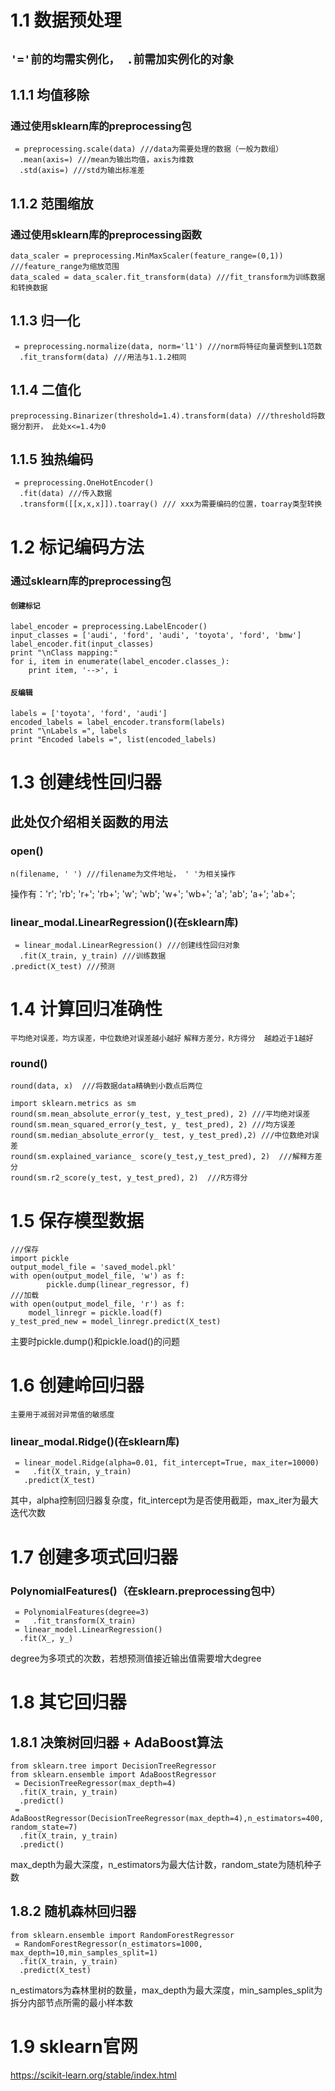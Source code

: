 # 1.1 数据预处理
## `'='前的均需实例化， .前需加实例化的对象`
## 1.1.1 均值移除
### 通过使用sklearn库的preprocessing包<br>
```
 = preprocessing.scale(data) ///data为需要处理的数据（一般为数组）
  .mean(axis=) ///mean为输出均值，axis为维数
  .std(axis=) ///std为输出标准差
```
## 1.1.2 范围缩放
### 通过使用sklearn库的preprocessing函数<br>
```
data_scaler = preprocessing.MinMaxScaler(feature_range=(0,1)) ///feature_range为缩放范围
data_scaled = data_scaler.fit_transform(data) ///fit_transform为训练数据和转换数据
```
## 1.1.3 归一化
```
 = preprocessing.normalize(data, norm='l1') ///norm将特征向量调整到L1范数
  .fit_transform(data) ///用法与1.1.2相同
```
## 1.1.4 二值化
```
preprocessing.Binarizer(threshold=1.4).transform(data) ///threshold将数据分割开， 此处x<=1.4为0
```
## 1.1.5 独热编码
```
 = preprocessing.OneHotEncoder() 
  .fit(data) ///传入数据 
  .transform([[x,x,x]]).toarray() /// xxx为需要编码的位置，toarray类型转换
```
# 1.2 标记编码方法
### 通过sklearn库的preprocessing包
#### `创建标记`
```
label_encoder = preprocessing.LabelEncoder() 
input_classes = ['audi', 'ford', 'audi', 'toyota', 'ford', 'bmw'] 
label_encoder.fit(input_classes) 
print "\nClass mapping:" 
for i, item in enumerate(label_encoder.classes_): 
    print item, '-->', i
```
#### `反编辑`
```
labels = ['toyota', 'ford', 'audi']
encoded_labels = label_encoder.transform(labels)
print "\nLabels =", labels
print "Encoded labels =", list(encoded_labels)
```
# 1.3 创建线性回归器
## 此处仅介绍相关函数的用法
### open()
```
n(filename, ' ') ///filename为文件地址， ' '为相关操作
```
操作有：'r'; 'rb'; 'r+'; 'rb+'; 'w'; 'wb'; 'w+'; 'wb+'; 'a'; 'ab'; 'a+'; 'ab+'; <br> 
### linear_modal.LinearRegression()(在sklearn库)
```
 = linear_modal.LinearRegression() ///创建线性回归对象
  .fit(X_train, y_train) ///训练数据
.predict(X_test) ///预测
```
# 1.4 计算回归准确性
`平均绝对误差，均方误差，中位数绝对误差越小越好`
`解释方差分，R方得分  越趋近于1越好`
### round()
```
round(data, x)  ///将数据data精确到小数点后两位
```

```
import sklearn.metrics as sm
round(sm.mean_absolute_error(y_test, y_test_pred), 2) ///平均绝对误差
round(sm.mean_squared_error(y_test, y_ test_pred), 2) ///均方误差
round(sm.median_absolute_error(y_ test, y_test_pred),2) ///中位数绝对误差
round(sm.explained_variance_ score(y_test,y_test_pred), 2)  ///解释方差分
round(sm.r2_score(y_test, y_test_pred), 2)  ///R方得分
```
# 1.5 保存模型数据
```
///保存
import pickle
output_model_file = 'saved_model.pkl'
with open(output_model_file, 'w') as f:
        pickle.dump(linear_regressor, f)
///加载
with open(output_model_file, 'r') as f:
    model_linregr = pickle.load(f)
y_test_pred_new = model_linregr.predict(X_test)
```
主要时pickle.dump()和pickle.load()的问题

# 1.6 创建岭回归器
`主要用于减弱对异常值的敏感度`
### linear_modal.Ridge()(在sklearn库)
```
 = linear_model.Ridge(alpha=0.01, fit_intercept=True, max_iter=10000)
 =   .fit(X_train, y_train)
   .predict(X_test)
```
其中，alpha控制回归器复杂度，fit_intercept为是否使用截距，max_iter为最大迭代次数<br>

# 1.7 创建多项式回归器
### PolynomialFeatures()（在sklearn.preprocessing包中）
```
 = PolynomialFeatures(degree=3)
 =   .fit_transform(X_train)
 = linear_model.LinearRegression()
  .fit(X_, y_)
```
degree为多项式的次数，若想预测值接近输出值需要增大degree<br>

# 1.8 其它回归器
## 1.8.1 决策树回归器 + AdaBoost算法
```
from sklearn.tree import DecisionTreeRegressor
from sklearn.ensemble import AdaBoostRegressor
 = DecisionTreeRegressor(max_depth=4)
  .fit(X_train, y_train)
  .predict()
 = AdaBoostRegressor(DecisionTreeRegressor(max_depth=4),n_estimators=400, random_state=7)
  .fit(X_train, y_train)
  .predict()
```
max_depth为最大深度，n_estimators为最大估计数，random_state为随机种子数<br>
## 1.8.2 随机森林回归器
```
from sklearn.ensemble import RandomForestRegressor
 = RandomForestRegressor(n_estimators=1000, max_depth=10,min_samples_split=1)
  .fit(X_train, y_train)
  .predict(X_test)
```
n_estimators为森林里树的数量，max_depth为最大深度，min_samples_split为拆分内部节点所需的最小样本数<br>
# 1.9 sklearn官网
https://scikit-learn.org/stable/index.html
